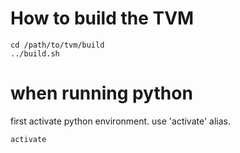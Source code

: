 # How to build the TVM
```
cd /path/to/tvm/build
../build.sh
```

# when running python
first activate python environment. use 'activate' alias.
```
activate
```
